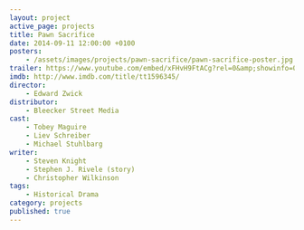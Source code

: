 ```yaml
---
layout: project
active_page: projects
title: Pawn Sacrifice
date: 2014-09-11 12:00:00 +0100
posters:
    - /assets/images/projects/pawn-sacrifice/pawn-sacrifice-poster.jpg
trailer: https://www.youtube.com/embed/xFHvH9FtACg?rel=0&amp;showinfo=0
imdb: http://www.imdb.com/title/tt1596345/
director:
    - Edward Zwick
distributor:
    - Bleecker Street Media
cast:
    - Tobey Maguire
    - Liev Schreiber
    - Michael Stuhlbarg
writer:
    - Steven Knight
    - Stephen J. Rivele (story)
    - Christopher Wilkinson
tags:
    - Historical Drama
category: projects
published: true
---
```


